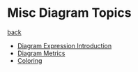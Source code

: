 Misc Diagram Topics
===================

[back](../..)

- [Diagram Expression Introduction](diagram-expression-introduction.md)
- [Diagram Metrics](diagram-metrics.md)
- [Coloring](coloring.md)